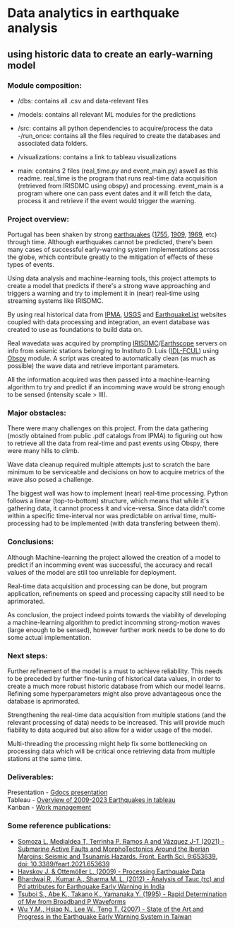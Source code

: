 # Data analytics in earthquake analysis
##     using historic data to create an early-warning model

### Module composition:
- /dbs: contains all .csv and data-relevant files
- /models: contains all relevant ML modules for the predictions
- /src: contains all python dependencies to acquire/process the data
    -/run_once: contains all the files required to create the databases and associated data folders.
- /visualizations: contains a link to tableau visualizations

- main: contains 2 files (real_time.py and event_main.py) aswell as this readme. real_time is the program that runs real-time data acquisition (retrieved from IRISDMC using obspy) and processing. event_main is a program where one can pass event dates and it will fetch the data, process it and retrieve if the event would trigger the warning.  

### Project overview:
Portugal has been shaken by strong [earthquakes](https://en.wikipedia.org/wiki/List_of_earthquakes_in_Portugal) ([1755](https://en.wikipedia.org/wiki/1755_Lisbon_earthquake), [1909](https://en.wikipedia.org/wiki/1909_Benavente_earthquake), [1969](https://en.wikipedia.org/wiki/1969_Portugal_earthquake), etc) through time. Although earthquakes cannot be predicted, there's been many cases of successful early-warning system implementations across the globe, which contribute greatly to the mitigation of effects of these types of events.

Using data analysis and machine-learning tools, this project attempts to create a model that predicts if there's a strong wave approaching and triggers a warning and try to implement it in (near) real-time using streaming systems like IRISDMC.

By using real historical data from [IPMA](https://www.ipma.pt/pt/geofisica/sismicidade/), [USGS](https://earthquake.usgs.gov/earthquakes/map/?extent=20.67391,-37.00195&extent=51.17934,33.31055&range=search&sort=oldest&timeZone=utc&search=%7B%22name%22:%22Search%20Results%22,%22params%22:%7B%22starttime%22:%222005-01-01%2000:00:00%22,%22endtime%22:%222024-10-29%2023:59:59%22,%22maxlatitude%22:46.468,%22minlatitude%22:30.487,%22maxlongitude%22:2.197,%22minlongitude%22:-23.687,%22minmagnitude%22:-2,%22orderby%22:%22time%22%7D%7D) and [EarthquakeList](https://earthquakelist.org/portugal/) websites coupled with data processing and integration, an event database was created to use as foundations to build data on.

Real wavedata was acquired by prompting [IRISDMC](https://ds.iris.edu/mda/LX/)/[Earthscope](https://www.earthscope.org/) servers on info from seismic stations belonging to Instituto D. Luis ([IDL-FCUL](https://idl.ciencias.ulisboa.pt/)) using [Obspy](https://docs.obspy.org/index.html) module. A script was created to automatically clean (as much as possible) the wave data and retrieve important parameters.

All the information acquired was then passed into a machine-learning algorithm to try and predict if an incomming wave would be strong enough to be sensed (intensity scale > III).

### Major obstacles:

There were many challenges on this project. From the data gathering (mostly obtained from public .pdf catalogs from IPMA) to figuring out how to retrieve all the data from real-time and past events using Obspy, there were many hills to climb.

Wave data cleanup required multiple attempts just to scratch the bare minimum to be serviceable and decisions on how to acquire metrics of the wave also posed a challenge.

The biggest wall was how to implement (near) real-time processing. Python follows a linear (top-to-bottom) structure, which means that while it's gathering data, it cannot process it and vice-versa. Since data didn't come within a specific time-interval nor was predictable on arrival time, multi-processing had to be implemented (with data transfering between them).

### Conclusions:
Although Machine-learning the project allowed the creation of a model to predict if an incomming event was successful, the accuracy and recall values of the model are still too unreliable for deployment.

Real-time data acquisition and processing can be done, but program application, refinements on speed and processing capacity still need to be aprimorated.

As conclusion, the project indeed points towards the viability of developing a machine-learning algorithm to predict incomming strong-motion waves (large enough to be sensed), however further work needs to be done to do some actual implementation.

### Next steps:
Further refinement of the model is a must to achieve reliability. This needs to be preceded by further fine-tuning of historical data values, in order to create a much more robust historic database from which our model learns. Refining some hyperparameters might also prove advantageous once the database is aprimorated.

Strengthening the real-time data acquisition from multiple stations (and the relevant processing of data) needs to be increased. This will provide much fiability to data acquired but also allow for a wider usage of the model.

Multi-threading the processing might help fix some bottlenecking on processing data which will be critical once retrieving data from multiple stations at the same time.

### Deliverables:

Presentation - [Gdocs presentation](https://docs.google.com/presentation/d/1mfNBHb25qzymuxEZuQ3XqDP8nWq9iWIRDuMScPlRra4/edit?usp=sharing) <br>
Tableau - [Overview of 2009-2023 Earthquakes in tableau](https://public.tableau.com/views/Overview_17309892235290/Dashboard1?:language=en-US&publish=yes&:sid=&:redirect=auth&:display_count=n&:origin=viz_share_link)<br>
Kanban - [Work management](https://trello.com/invite/b/6717f6d1cbc0a1676b4a993f/ATTI641475a5e753919737745911417fa1b1302B2F1C/ews)<br>

### Some reference publications: 

- [Somoza L, Medialdea T, Terrinha P, Ramos A and Vázquez J-T (2021) - Submarine Active Faults and MorphoTectonics Around the Iberian Margins: Seismic and Tsunamis Hazards. Front. Earth Sci. 9:653639. doi: 10.3389/feart.2021.653639](https://www.frontiersin.org/journals/earth-science/articles/10.3389/feart.2021.653639/full)<br>
- [Havskov J. & Ottemöller L. (2009) - Processing Earthquake Data ](https://www.geo.uib.no/seismo/SOFTWARE/DOCUMENTATION/processing_earthquake_data.pdf)<br>
- [Bhardwaj R., Kumar A., Sharma M. L. (2012) - Analysis of Tauc (τc) and Pd attributes for Earthquake Early Warning in India](https://www.iitk.ac.in/nicee/wcee/article/WCEE2012_0696.pdf)<br>
- [Tsuboi S., Abe K., Takano K., Yamanaka Y. (1995) - Rapid Determination of Mw from Broadband P Waveforms](https://pubs.geoscienceworld.org/ssa/bssa/article/85/2/606/119958/Rapid-determination-of-Mw-from-broadband-P)<br>
- [Wu Y.M., Hsiao N., Lee W., Teng T. (2007) - State of the Art and Progress in the Earthquake Early Warning System in Taiwan](https://www.researchgate.net/publication/238676886_14_State_of_the_Art_and_Progress_in_the_Earthquake_Early_Warning_System_in_Taiwan)<br>